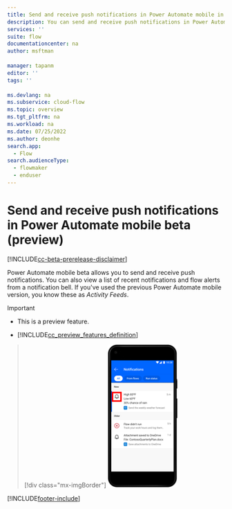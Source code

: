 ```yaml
---
title: Send and receive push notifications in Power Automate mobile in Power Automate mobile beta (preview) | Microsoft Docs
description: You can send and receive push notifications in Power Automate mobile (preview).
services: ''
suite: flow
documentationcenter: na
author: msftman

manager: tapanm
editor: ''
tags: ''

ms.devlang: na
ms.subservice: cloud-flow
ms.topic: overview
ms.tgt_pltfrm: na
ms.workload: na
ms.date: 07/25/2022
ms.author: deonhe
search.app: 
  - Flow
search.audienceType: 
  - flowmaker
  - enduser
---
```

# Send and receive push notifications in Power Automate mobile beta (preview)

[!INCLUDE[cc-beta-prerelease-disclaimer](../includes/cc-beta-prerelease-disclaimer.md)]

Power Automate mobile beta allows you to send and receive push notifications. You can also view a list of recent notifications and flow alerts from a notification bell. If you've used the previous Power Automate mobile version, you know these as *Activity Feeds*.

> [!IMPORTANT]
> - This is a preview feature.
>
> - [!INCLUDE[cc_preview_features_definition](includes/cc-preview-features-definition.md)]

> [!div class="mx-imgBorder"]
> ![Screenshot of push notifications.](../media/mobile/notifications.png "Push notifications")

[!INCLUDE[footer-include](../includes/footer-banner.md)]